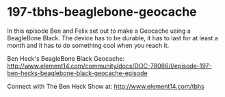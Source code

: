# 197-tbhs-beaglebone-geocache

In this episode Ben and Felix set out to make a Geocache using a BeagleBone Black. The device has to be durable, it has to last for at least a month and it has to do something cool when you reach it.

Ben Heck's BeagleBone Black Geocache: http://www.element14.com/community/docs/DOC-78086/l/episode-197-ben-hecks-beaglebone-black-geocache-episode

Connect with The Ben Heck Show at: http://www.element14.com/tbhs

